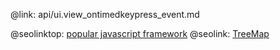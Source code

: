 @link: api/ui.view_ontimedkeypress_event.md

@seolinktop: [popular javascript framework](https://webix.com)
@seolink: [TreeMap](https://webix.com/widget/treemap/)